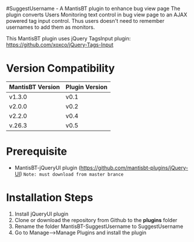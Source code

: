 #SuggestUsername - A MantisBT plugin to enhance bug view page 
The plugin converts Users Monitoring text control in bug view page to an AJAX powered tag input control. Thus users doesn't need to remember usernames to add them as monitors.

This MantisBT plugin uses jQuery TagsInput plugin: https://github.com/xoxco/jQuery-Tags-Input

# Version Compatibility
|MantisBT Version|Plugin Version|
|----------------|--------------|
|v1.3.0          |v0.1          |
|v2.0.0          |v0.2          |
|v2.2.0          |v0.4          |
|v.26.3          |v0.5          |

# Prerequisite
* MantisBT-jQueryUI plugin (https://github.com/mantisbt-plugins/jQuery-UI) `Note: must download from master brance`

# Installation Steps
1. Install jQueryUI plugin
2. Clone or download the repository from Github to the **plugins** folder
3. Rename the folder MantisBT-SuggestUsername to SuggestUsername
4. Go to Manage-->Manage Plugins and install the plugin


